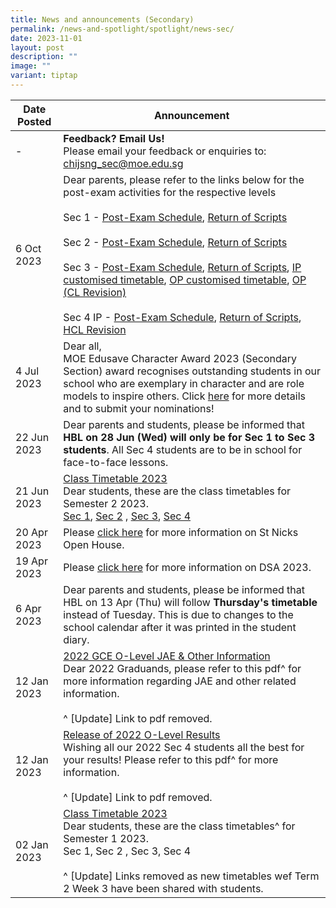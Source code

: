 ```yaml
---
title: News and announcements (Secondary)
permalink: /news-and-spotlight/spotlight/news-sec/
date: 2023-11-01
layout: post
description: ""
image: ""
variant: tiptap
---
```

| Date Posted | Announcement |
| -------- | -------- |
| - | **Feedback? Email Us!**<br>Please email your feedback or enquiries to: chijsng_sec@moe.edu.sg |
| 6 Oct 2023 | Dear parents, please refer to the links below for the post-exam activities for the respective levels<br><br>Sec 1 - [Post-Exam Schedule](/files/PDF%20for%20announcements/Secondary/Post%20Exam%20(Sec%201)/2023%20pes%20sec%201.pdf), [Return of Scripts](/files/PDF%20for%20announcements/Secondary/Post%20Exam%20(Sec%201)/2023%20pes%20sec%201%20(ros).pdf)<br><br>Sec 2 - [Post-Exam Schedule](/files/PDF%20for%20announcements/Secondary/Post%20Exam%20(Sec%202)/2023%20pes%20sec%202.pdf), [Return of Scripts](/files/PDF%20for%20announcements/Secondary/Post%20Exam%20(Sec%202)/2023%20pes%20sec%202%20(ros).pdf)<br><br>Sec 3 - [Post-Exam Schedule](/files/PDF%20for%20announcements/Secondary/Post%20Exam%20(Sec%203)/2023%20pes%20sec%203.pdf), [Return of Scripts](/files/PDF%20for%20announcements/Secondary/Post%20Exam%20(Sec%203)/2023%20pes%20sec%203%20(ros).pdf), [IP customised timetable](/files/PDF%20for%20announcements/Secondary/Post%20Exam%20(Sec%203)/2023%20pes%20sec%203%20ip%20(customised%20tt).pdf), [OP customised timetable](/files/PDF%20for%20announcements/Secondary/Post%20Exam%20(Sec%203)/2023%20pes%20sec%203%20op%20(customised%20tt).pdf), [OP (CL Revision)](/files/PDF%20for%20announcements/Secondary/Post%20Exam%20(Sec%203)/2023%20pes%20sec%203%20op%20(cl%20revision).pdf)<br><br>Sec 4 IP - [Post-Exam Schedule](/files/PDF%20for%20announcements/Secondary/Post%20Exam%20(Sec%204)/2023%20pes%20sec%204.pdf), [Return of Scripts](/files/PDF%20for%20announcements/Secondary/Post%20Exam%20(Sec%204)/2023%20pes%20sec%204%20ip%20(ros).pdf), [HCL Revision](/files/PDF%20for%20announcements/Secondary/Post%20Exam%20(Sec%204)/2023%20pes%20sec%204%20(hcl%20revision).pdf) | 
| 4 Jul 2023 | Dear all,<br>MOE Edusave Character Award 2023 (Secondary Section) award recognises outstanding students in our school who are exemplary in character and are role models to inspire others. Click [here](https://go.gov.sg/echachijsn) for more details and to submit your nominations! |
| 22 Jun 2023 | Dear parents and students, please be informed that **HBL on 28 Jun (Wed) will only be for Sec 1 to Sec 3 students**. All Sec 4 students are  to be in school for face-to-face lessons.
| 21 Jun 2023 | <u>Class Timetable 2023</u><br>Dear students, these are the class timetables for Semester 2 2023.<br>[Sec 1](/files/PDF%20for%20announcements/Secondary/Timetable/sec%201%20sem%202%20timetable.pdf), [Sec 2](/files/PDF%20for%20announcements/Secondary/Timetable/sec%202%20sem%202%20timetable.pdf) , [Sec 3](/files/PDF%20for%20announcements/Secondary/Timetable/sec%203%20sem%202%20timetable.pdf), [Sec 4](/files/PDF%20for%20announcements/Secondary/Timetable/sec%204%20sem%202%20timetable.pdf) |
| 20 Apr 2023 | Please [click here](https://chijstnicholasgirls.moe.edu.sg/news-and-spotlight/spotlight/sn-open-house-2023/) for more information on St Nicks Open House. |
| 19 Apr 2023 | Please [click here](https://chijstnicholasgirls.moe.edu.sg/news-and-spotlight/spotlight/sngsdsa2023/) for more information on DSA 2023. |
|6 Apr 2023 | Dear parents and students, please be informed that HBL on 13 Apr (Thu) will follow <b>Thursday's timetable</b> instead of Tuesday. This is due to changes to the school calendar after it was printed in the student diary. | 
| 12 Jan 2023 | <u>2022 GCE O-Level JAE &amp; Other Information</u><br>Dear 2022 Graduands, please refer to this pdf^ for more information regarding JAE and other related information.<br><br>^ [Update] Link to pdf removed. |
| 12 Jan 2023 | <u>Release of 2022 O-Level Results</u><br>Wishing all our 2022 Sec 4 students all the best for your results! Please refer to this pdf^ for more information.<br><br> ^ [Update] Link to pdf removed. |
| 02 Jan 2023 | <u>Class Timetable 2023</u><br>Dear students, these are the class timetables^ for Semester 1 2023.<br>Sec 1, Sec 2 , Sec 3, Sec 4<br><br>^ [Update] Links removed as new timetables wef Term 2 Week 3 have been shared with students. |